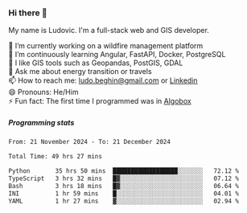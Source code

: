 ### Hi there 👋

My name is Ludovic. I'm a full-stack web and GIS developer.

 🔭 I’m currently working on a wildfire management platform<br/>
 🌱 I’m continuously learning Angular, FastAPI, Docker, PostgreSQL<br/>
 👯 I like GIS tools such as Geopandas, PostGIS, GDAL<br/>
 💬 Ask me about energy transition or travels<br/>
 📫 How to reach me: ludo.beghin@gmail.com or [Linkedin](https://www.linkedin.com/in/ludovic-beghin/)<br/>
 😄 Pronouns: He/Him<br/>
 ⚡ Fun fact: The first time I programmed was in [Algobox](https://fr.wikipedia.org/wiki/Algobox)<br/>

##### Programming stats
<!--START_SECTION:waka-->

```txt
From: 21 November 2024 - To: 21 December 2024

Total Time: 49 hrs 27 mins

Python       35 hrs 50 mins  ██████████████████░░░░░░░   72.12 %
TypeScript   3 hrs 32 mins   █▓░░░░░░░░░░░░░░░░░░░░░░░   07.12 %
Bash         3 hrs 18 mins   █▓░░░░░░░░░░░░░░░░░░░░░░░   06.64 %
INI          1 hr 59 mins    █░░░░░░░░░░░░░░░░░░░░░░░░   04.01 %
YAML         1 hr 27 mins    ▓░░░░░░░░░░░░░░░░░░░░░░░░   02.94 %
```

<!--END_SECTION:waka-->
